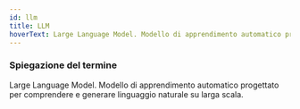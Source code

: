 ```yaml
---
id: llm
title: LLM
hoverText: Large Language Model. Modello di apprendimento automatico progettato per comprendere e generare linguaggio naturale su larga scala.
---
```


### Spiegazione del termine

Large Language Model. Modello di apprendimento automatico progettato per comprendere e generare linguaggio naturale su larga scala.
